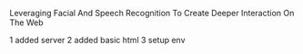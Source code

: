 Leveraging Facial And Speech Recognition To Create Deeper Interaction On The Web

1 added server
2 added basic html
3 setup env